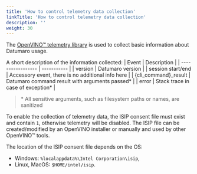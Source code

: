 ```yaml
---
title: 'How to control telemetry data collection'
linkTitle: 'How to control telemetry data collection'
description: ''
weight: 30
---
```


The [OpenVINO™ telemetry library](https://github.com/openvinotoolkit/telemetry/)
is used to collect basic information about Datumaro usage.

A short description of the information collected:
| Event             | Description |
| ----------------- | ----------- |
| version           | Datumaro version |
| session start/end | Accessory event, there is no additional info here |
| {cli_command}_result  | Datumaro command result with arguments passed* |
| error | Stack trace in case of exception* |

> \* All sensitive arguments, such as filesystem paths or names, are sanitized

To enable the collection of telemetry data, the ISIP consent file
must exist and contain `1`, otherwise telemetry will be disabled.
The ISIP file can be created/modified by an OpenVINO installer
or manually and used by other OpenVINO™ tools.

The location of the ISIP consent file depends on the OS:
- Windows: `%localappdata%\Intel Corporation\isip`,
- Linux, MacOS: `$HOME/intel/isip`.
